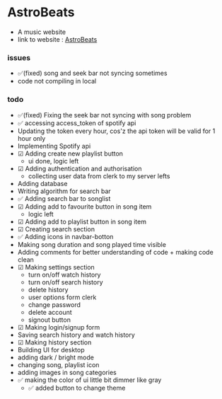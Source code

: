 # AstroBeats
* A music website
* link to website : [AstroBeats](https://astrobeats.adarshkumar35.repl.co/)

### issues
* ✅(fixed) song and seek bar not syncing sometimes
* code not compiling in local

### todo
* ✅(fixed) Fixing the seek bar not syncing with song problem
* ✅ accessing access_token of spotify api
* Updating the token every hour, cos'z the api token will be valid for 1 hour only
* Implementing Spotify api
* ☑ Adding create new playlist button
  * ui done, logic left
* ☑ Adding authentication and authorisation
  * collecting user data from clerk to my server lefts
* Adding database
* Writing algorithm for search bar
* ✅ Adding search bar to songlist
* ☑ Adding add to favourite button in song item
  * logic left
* ☑ Adding add to playlist button in song item
* ☑ Creating search section
* ✅ Adding icons in navbar-botton
* Making song duration and song played time visible
* Adding comments for better understanding of code + making code clean
* ☑ Making settings section
  * turn on/off watch history
  * turn on/off search history
  * delete history
  * user options form clerk
  * change password
  * delete account
  * signout button
* ☑ Making login/signup form
* Saving search history and watch history
* ☑ Making history section
* Building UI for desktop
* adding dark / bright mode
* changing song, playlist icon
* adding images in song categories
* ✅ making the color of ui little bit dimmer like gray
  * ✅ added button to change theme
